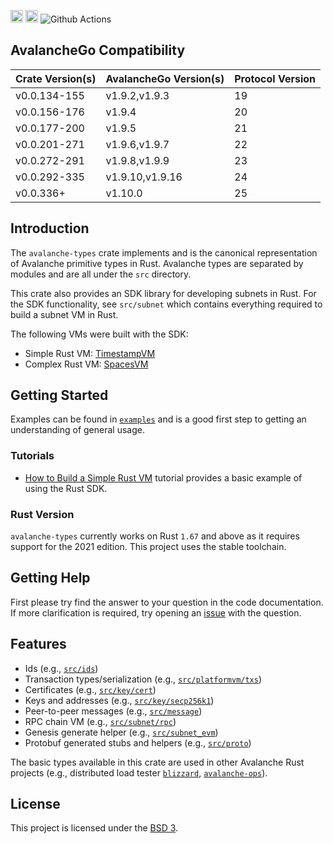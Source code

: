 
[<img alt="crates.io" src="https://img.shields.io/crates/v/avalanche-types.svg?style=for-the-badge&color=fc8d62&logo=rust" height="20">](https://crates.io/crates/avalanche-types)
[<img alt="docs.rs" src="https://img.shields.io/badge/docs.rs-avalanche_types-66c2a5?style=for-the-badge&labelColor=555555&logo=docs.rs" height="20">](https://docs.rs/avalanche-types)
![Github Actions](https://github.com/ava-labs/avalanche-types-rs/actions/workflows/test-and-release.yml/badge.svg)

## AvalancheGo Compatibility

| Crate Version(s) | AvalancheGo Version(s) | Protocol Version |
| ---------------- | ---------------------- | ---------------- |
| v0.0.134-155     | v1.9.2,v1.9.3          | 19               |
| v0.0.156-176     | v1.9.4                 | 20               |
| v0.0.177-200     | v1.9.5                 | 21               |
| v0.0.201-271     | v1.9.6,v1.9.7          | 22               |
| v0.0.272-291     | v1.9.8,v1.9.9          | 23               |
| v0.0.292-335     | v1.9.10,v1.9.16        | 24               |
| v0.0.336+        | v1.10.0                | 25               |

## Introduction

The `avalanche-types` crate implements and is the canonical representation of Avalanche primitive types in Rust.  Avalanche types are separated by modules and are all under the `src` directory.

This crate also provides an SDK library for developing subnets in Rust. For the SDK functionality, see `src/subnet` which contains everything required to build a subnet VM in Rust.

The following VMs were built with the SDK:
* Simple Rust VM: [TimestampVM](https://github.com/ava-labs/timestampvm-rs)
* Complex Rust VM: [SpacesVM](https://github.com/ava-labs/spacesvm-rs)

## Getting Started

Examples can be found in [`examples`](./examples) and is a good first step to getting an understanding of general usage.

### Tutorials

- [How to Build a Simple Rust VM](https://docs.avax.network/subnets/create-a-simple-rust-vm) tutorial provides a basic example of using the Rust SDK.

### Rust Version

`avalanche-types` currently works on Rust `1.67` and above as it requires support for the 2021 edition. This project uses the stable toolchain.

## Getting Help

First please try find the answer to your question in the code documentation. If more clarification is required, try opening an [issue] with the question.

[issue]: https://github.com/ava-labs/avalanche-types-rs/issues/new

## Features

- Ids (e.g., [`src/ids`](./src/ids))
- Transaction types/serialization (e.g., [`src/platformvm/txs`](./src/platformvm/txs))
- Certificates (e.g., [`src/key/cert`](./src/key/cert))
- Keys and addresses (e.g., [`src/key/secp256k1`](./src/key/secp256k1))
- Peer-to-peer messages (e.g., [`src/message`](./src/message))
- RPC chain VM (e.g., [`src/subnet/rpc`](./src/subnet/rpc))
- Genesis generate helper (e.g., [`src/subnet_evm`](./src/subnet_evm))
- Protobuf generated stubs and helpers (e.g., [`src/proto`](./src/proto))

The basic types available in this crate are used in other Avalanche Rust projects (e.g., distributed load tester [`blizzard`](https://talks.gyuho.dev/distributed-load-generator-avalanche-2022.html), [`avalanche-ops`](https://github.com/ava-labs/avalanche-ops)).

## License

This project is licensed under the [BSD 3](LICENSE).
